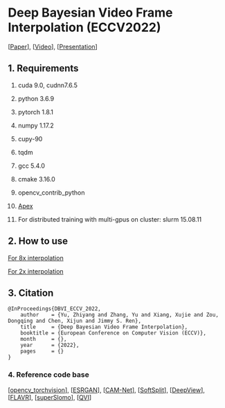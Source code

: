 # Deep Bayesian Video Frame Interpolation (ECCV2022)
[[Paper](https://www.ecva.net/papers.php)],  [[Video](https://youtu.be/8KvFwN1_3DY)],  [[Presentation](https://youtu.be/2quo-k0PcQ4)]

## 1. Requirements

1) cuda 9.0, cudnn7.6.5

2) python 3.6.9

3) pytorch 1.8.1

4) numpy 1.17.2

5) cupy-90

6) tqdm

7) gcc 5.4.0

8) cmake 3.16.0

9) opencv_contrib_python

10) [Apex](https://github.com/NVIDIA/apex) 

11) For distributed training with multi-gpus on cluster: slurm 15.08.11


## 2. How to use 
[For 8x interpolation](https://github.com/Oceanlib/DBVI/tree/main/DBVI_8x) 

[For 2x interpolation](https://github.com/Oceanlib/DBVI/tree/main/DBVI_2x)

## 3. Citation 
```
@InProceedings{DBVI_ECCV_2022,
    author    = {Yu, Zhiyang and Zhang, Yu and Xiang, Xujie and Zou, Dongqing and Chen, Xijun and Jimmy S. Ren},
    title     = {Deep Bayesian Video Frame Interpolation},
    booktitle = {European Conference on Computer Vision (ECCV)},
    month     = {},
    year      = {2022},
    pages     = {}
}
```

### 4. Reference code base 
[[opencv_torchvision](https://github.com/hityzy1122/opencv_transforms_torchvision)], 
[[ESRGAN](https://github.com/xinntao/ESRGAN)], 
[[CAM-Net](https://github.com/niopeng/CAM-Net/tree/main/code)], 
[[SoftSplit](https://github.com/sniklaus/softmax-splatting)], 
[[DeepView](https://github.com/Findeton/deepview)], 
[[FLAVR](https://github.com/tarun005/FLAVR)], 
[[superSlomo](https://github.com/avinashpaliwal/Super-SloMo)], 
[[QVI](https://sites.google.com/view/xiangyuxu/qvi_nips19)]


